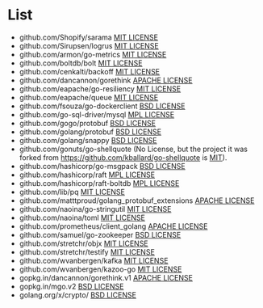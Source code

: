 # List
- github.com/Shopify/sarama [MIT LICENSE](https://github.com/Shopify/sarama/blob/master/MIT-LICENSE)
- github.com/Sirupsen/logrus [MIT LICENSE](https://github.com/Sirupsen/logrus/blob/master/LICENSE)
- github.com/armon/go-metrics [MIT LICENSE](https://github.com/armon/go-metrics/blob/master/LICENSE)
- github.com/boltdb/bolt [MIT LICENSE](https://github.com/boltdb/bolt/blob/master/LICENSE)
- github.com/cenkalti/backoff [MIT LICENSE](https://github.com/cenkalti/backoff/blob/master/LICENSE)
- github.com/dancannon/gorethink [APACHE LICENSE](https://github.com/dancannon/gorethink/blob/master/LICENSE)
- github.com/eapache/go-resiliency [MIT LICENSE](https://github.com/eapache/go-resiliency/blob/master/LICENSE)
- github.com/eapache/queue [MIT LICENSE](https://github.com/eapache/queue/blob/master/LICENSE)
- github.com/fsouza/go-dockerclient [BSD LICENSE](https://github.com/fsouza/go-dockerclient/blob/master/LICENSE)
- github.com/go-sql-driver/mysql [MPL LICENSE](https://github.com/go-sql-driver/mysql/blob/master/LICENSE)
- github.com/gogo/protobuf [BSD LICENSE](https://github.com/gogo/protobuf/blob/master/LICENSE)
- github.com/golang/protobuf [BSD LICENSE](https://github.com/golang/protobuf/blob/master/LICENSE)
- github.com/golang/snappy [BSD LICENSE](https://github.com/golang/snappy/blob/master/LICENSE)
- github.com/gonuts/go-shellquote (No License, but the project it was forked from https://github.com/kballard/go-shellquote is [MIT](https://github.com/kballard/go-shellquote/blob/master/LICENSE)).
- github.com/hashicorp/go-msgpack [BSD LICENSE](https://github.com/hashicorp/go-msgpack/blob/master/LICENSE)
- github.com/hashicorp/raft [MPL LICENSE](https://github.com/hashicorp/raft/blob/master/LICENSE)
- github.com/hashicorp/raft-boltdb [MPL LICENSE](https://github.com/hashicorp/raft-boltdb/blob/master/LICENSE)
- github.com/lib/pq [MIT LICENSE](https://github.com/lib/pq/blob/master/LICENSE.md)
- github.com/matttproud/golang_protobuf_extensions [APACHE LICENSE](https://github.com/matttproud/golang_protobuf_extensions/blob/master/LICENSE)
- github.com/naoina/go-stringutil [MIT LICENSE](https://github.com/naoina/go-stringutil/blob/master/LICENSE)
- github.com/naoina/toml [MIT LICENSE](https://github.com/naoina/toml/blob/master/LICENSE)
- github.com/prometheus/client_golang [APACHE LICENSE](https://github.com/prometheus/client_golang/blob/master/LICENSE)
- github.com/samuel/go-zookeeper [BSD LICENSE](https://github.com/samuel/go-zookeeper/blob/master/LICENSE)
- github.com/stretchr/objx [MIT LICENSE](github.com/stretchr/objx)
- github.com/stretchr/testify [MIT LICENSE](https://github.com/stretchr/testify/blob/master/LICENCE.txt)
- github.com/wvanbergen/kafka [MIT LICENSE](https://github.com/wvanbergen/kafka/blob/master/LICENSE)
- github.com/wvanbergen/kazoo-go [MIT LICENSE](https://github.com/wvanbergen/kazoo-go/blob/master/MIT-LICENSE)
- gopkg.in/dancannon/gorethink.v1 [APACHE LICENSE](https://github.com/dancannon/gorethink/blob/v1.1.2/LICENSE)
- gopkg.in/mgo.v2 [BSD LICENSE](https://github.com/go-mgo/mgo/blob/v2/LICENSE)
- golang.org/x/crypto/ [BSD LICENSE](https://github.com/golang/crypto/blob/master/LICENSE)

